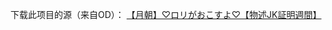 下载此项目的源（来自OD）：
[【月朝】♡ロリがおこすよ♡【物述JK証明週間】](https://archive.mbalice.com/down/%E7%94%9F%E8%82%89/%E6%B2%B9%E7%AE%A1%E7%94%9F%E8%82%89/2019.10/%E3%80%90%E6%9C%88%E6%9C%9D%E3%80%91%E2%99%A1%E3%83%AD%E3%83%AA%E3%81%8C%E3%81%8A%E3%81%93%E3%81%99%E3%82%88%E2%99%A1%E3%80%90%E7%89%A9%E8%BF%B0JK%E8%A8%BC%E6%98%8E%E9%80%B1%E9%96%93%E3%80%91.mp4)
